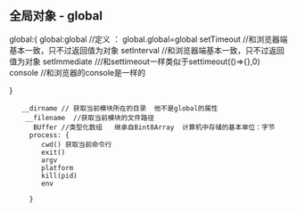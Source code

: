 ## 全局对象 - global 
 

   global:{
       global:global //定义 ： global.global=global
       setTimeout  //和浏览器端基本一致，只不过返回值为对象
       setInterval //和浏览器端基本一致，只不过返回值为对象
      setImmediate ///和settimeout一样类似于settimeout(()=>{},0)
      console  //和浏览器的console是一样的
   
     
   }

       __dirname // 获取当前模块所在的目录  他不是global的属性
        __filename  //获取当前模块的文件路径
          BUffer //类型化数组   继承自Bint8Array  计算机中存储的基本单位：字节
         process: {
            cwd() 获取当前命令行
            exit()
            argv
            platform
            kill(pid)
            env

         }
  